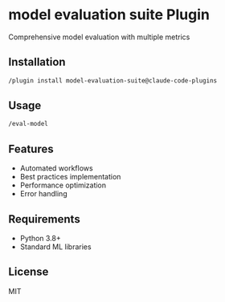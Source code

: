 # model evaluation suite Plugin

Comprehensive model evaluation with multiple metrics

## Installation

```bash
/plugin install model-evaluation-suite@claude-code-plugins
```

## Usage

```bash
/eval-model
```

## Features

- Automated workflows
- Best practices implementation
- Performance optimization
- Error handling

## Requirements

- Python 3.8+
- Standard ML libraries

## License

MIT
